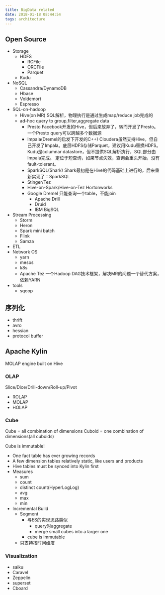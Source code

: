 ```yaml
---
title: BigData related
date: 2018-01-18 08:44:54
tags: architecture
---
```


## Open Source

- Storage
  - HDFS
    - RCFile
    - ORCFile
    - Parquet
  - Kudu
- NoSQL
  - Cassandra/DynamoDB
  - Hbase
  - Voldemort
  - Espresso
- SQL-on-hadoop
  - Hive(on MR)
    SQL解析，物理执行是通过生成map/reduce job完成的
  - ad-hoc query to group,filter,aggregate data
    - Presto
      Facebook开发的Hive，但后来放弃了，转而开发了Presto。
      一个Presto query可以跨越多个数据源
    - Impala(Dremel的启发下开发的C++)
      Cloudera虽然支持Hive，但自己开发了Impala。底层HDFS存储Parquet，建议用Kudu替换HDFS。
      Kudu是columnar datastore，但不提供SQL解析执行，SQL部分由Impala完成。
      定位于短查询，如果节点失效，查询会重头开始，没有fault-tolerant。
    - SparkSQL(Shark)
      Shark最初是在Hive的代码基础上进行的，后来重新实现了：SparkSQL
    - Stinger/Tez
    - Hive-on-Spark/Hive-on-Tez
      Hortonworks
    - Google Dremel
      只能查询一个table，不能join
      - Apache Drill
      - Druid
      - IBM BigSQL
- Stream Processing
  - Storm
  - Heron
  - Spark mini batch
  - Flink
  - Samza
- ETL
- Network OS
  - yarn
  - mesos
  - k8s
  - Apache Tez
    一个Hadoop DAG技术框架，解决MR的问题一个替代方案，依赖YARN
- tools
  - sqoop

## 序列化

- thrift
- avro
- hessian
- protocol buffer

## Apache Kylin

MOLAP engine built on Hive

### OLAP

Slice/Dice/Drill-down/Roll-up/Pivot

- ROLAP
- MOLAP
- HOLAP

### Cube

Cube   = all combination of dimensions
Cuboid = one combination of dimensions(all cuboids)

Cube is immutable!

- One fact table
  has ever growing records
- A few dimension tables
  relatively static, like users and products
- Hive tables must be synced into Kylin first
- Measures
  - sum
  - count
  - distinct count(HyperLogLog)
  - avg
  - max
  - min
- Incremental Build
  - Segment
    - 与ES的实现思路类似
      - query时aggregate
      - merge small cubes into a larger one
    - cube is immutable
  - 只支持按时间维度

### Visualization

- saiku
- Caravel
- Zeppelin
- superset
- Cboard
